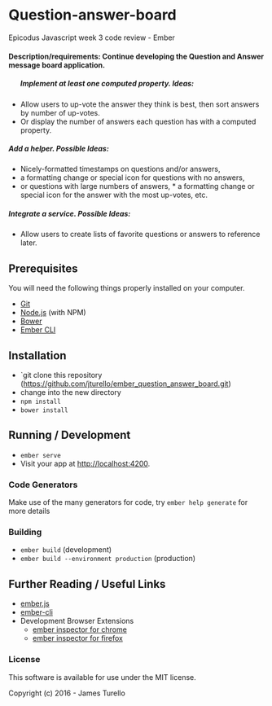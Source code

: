 # Question-answer-board

Epicodus Javascript week 3 code review - Ember

#### Description/requirements: Continue developing the Question and Answer message board application.


##### &nbsp;&nbsp;&nbsp;&nbsp;&nbsp;&nbsp; Implement at least one computed property. Ideas:
* Allow users to up-vote the answer they think is best, then sort answers by number of up-votes.
* Or display the number of answers each question has with a computed property.
##### Add a helper. Possible Ideas:
* Nicely-formatted timestamps on questions and/or answers,
* a formatting change or special icon for questions with no answers,
* or questions with large numbers of answers, * a formatting change or special icon for the answer with the most up-votes, etc.
##### Integrate a service. Possible Ideas:
* Allow users to create lists of favorite questions or answers to reference later.

## Prerequisites

You will need the following things properly installed on your computer.

* [Git](http://git-scm.com/)
* [Node.js](http://nodejs.org/) (with NPM)
* [Bower](http://bower.io/)
* [Ember CLI](http://ember-cli.com/)

## Installation

* `git clone this repository (https://github.com/jturello/ember_question_answer_board.git)
* change into the new directory
* `npm install`
* `bower install`

## Running / Development

* `ember serve`
* Visit your app at [http://localhost:4200](http://localhost:4200).

### Code Generators

Make use of the many generators for code, try `ember help generate` for more details

### Building

* `ember build` (development)
* `ember build --environment production` (production)

## Further Reading / Useful Links

* [ember.js](http://emberjs.com/)
* [ember-cli](http://ember-cli.com/)
* Development Browser Extensions
  * [ember inspector for chrome](https://chrome.google.com/webstore/detail/ember-inspector/bmdblncegkenkacieihfhpjfppoconhi)
  * [ember inspector for firefox](https://addons.mozilla.org/en-US/firefox/addon/ember-inspector/)

### License

This software is available for use under the MIT license.

Copyright (c) 2016 - James Turello
